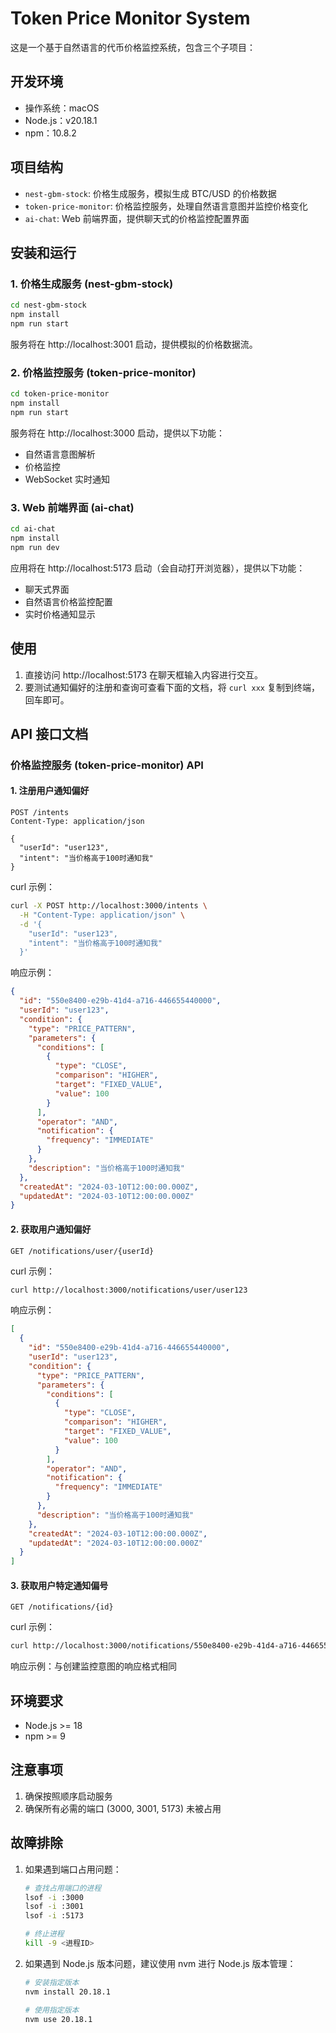 # Token Price Monitor System

这是一个基于自然语言的代币价格监控系统，包含三个子项目：

## 开发环境

- 操作系统：macOS
- Node.js：v20.18.1
- npm：10.8.2

## 项目结构

- `nest-gbm-stock`: 价格生成服务，模拟生成 BTC/USD 的价格数据
- `token-price-monitor`: 价格监控服务，处理自然语言意图并监控价格变化
- `ai-chat`: Web 前端界面，提供聊天式的价格监控配置界面

## 安装和运行

### 1. 价格生成服务 (nest-gbm-stock)

```bash
cd nest-gbm-stock
npm install
npm run start
```

服务将在 http://localhost:3001 启动，提供模拟的价格数据流。

### 2. 价格监控服务 (token-price-monitor)

```bash
cd token-price-monitor
npm install
npm run start
```

服务将在 http://localhost:3000 启动，提供以下功能：

- 自然语言意图解析
- 价格监控
- WebSocket 实时通知

### 3. Web 前端界面 (ai-chat)

```bash
cd ai-chat
npm install
npm run dev
```

应用将在 http://localhost:5173 启动（会自动打开浏览器），提供以下功能：

- 聊天式界面
- 自然语言价格监控配置
- 实时价格通知显示

## 使用

1. 直接访问 http://localhost:5173 在聊天框输入内容进行交互。
2. 要测试通知偏好的注册和查询可查看下面的文档，将 `curl xxx` 复制到终端，回车即可。

## API 接口文档

### 价格监控服务 (token-price-monitor) API

#### 1. 注册用户通知偏好

```http
POST /intents
Content-Type: application/json

{
  "userId": "user123",
  "intent": "当价格高于100时通知我"
}
```

curl 示例：

```bash
curl -X POST http://localhost:3000/intents \
  -H "Content-Type: application/json" \
  -d '{
    "userId": "user123",
    "intent": "当价格高于100时通知我"
  }'
```

响应示例：

```json
{
  "id": "550e8400-e29b-41d4-a716-446655440000",
  "userId": "user123",
  "condition": {
    "type": "PRICE_PATTERN",
    "parameters": {
      "conditions": [
        {
          "type": "CLOSE",
          "comparison": "HIGHER",
          "target": "FIXED_VALUE",
          "value": 100
        }
      ],
      "operator": "AND",
      "notification": {
        "frequency": "IMMEDIATE"
      }
    },
    "description": "当价格高于100时通知我"
  },
  "createdAt": "2024-03-10T12:00:00.000Z",
  "updatedAt": "2024-03-10T12:00:00.000Z"
}
```

#### 2. 获取用户通知偏好

```http
GET /notifications/user/{userId}
```

curl 示例：

```bash
curl http://localhost:3000/notifications/user/user123
```

响应示例：

```json
[
  {
    "id": "550e8400-e29b-41d4-a716-446655440000",
    "userId": "user123",
    "condition": {
      "type": "PRICE_PATTERN",
      "parameters": {
        "conditions": [
          {
            "type": "CLOSE",
            "comparison": "HIGHER",
            "target": "FIXED_VALUE",
            "value": 100
          }
        ],
        "operator": "AND",
        "notification": {
          "frequency": "IMMEDIATE"
        }
      },
      "description": "当价格高于100时通知我"
    },
    "createdAt": "2024-03-10T12:00:00.000Z",
    "updatedAt": "2024-03-10T12:00:00.000Z"
  }
]
```

#### 3. 获取用户特定通知偏号

```http
GET /notifications/{id}
```

curl 示例：

```bash
curl http://localhost:3000/notifications/550e8400-e29b-41d4-a716-446655440000
```

响应示例：与创建监控意图的响应格式相同

## 环境要求

- Node.js >= 18
- npm >= 9

## 注意事项

1. 确保按照顺序启动服务
2. 确保所有必需的端口 (3000, 3001, 5173) 未被占用

## 故障排除

1. 如果遇到端口占用问题：

   ```bash
   # 查找占用端口的进程
   lsof -i :3000
   lsof -i :3001
   lsof -i :5173

   # 终止进程
   kill -9 <进程ID>
   ```

2. 如果遇到 Node.js 版本问题，建议使用 nvm 进行 Node.js 版本管理：

   ```bash
   # 安装指定版本
   nvm install 20.18.1

   # 使用指定版本
   nvm use 20.18.1
   ```
